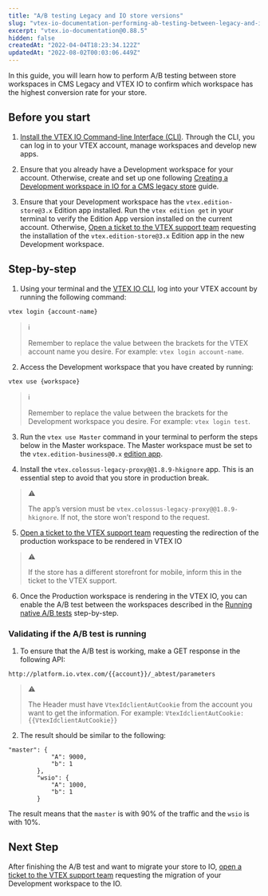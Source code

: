 ```yaml
---
title: "A/B testing Legacy and IO store versions"
slug: "vtex-io-documentation-performing-ab-testing-between-legacy-and-io"
excerpt: "vtex.io-documentation@0.88.5"
hidden: false
createdAt: "2022-04-04T18:23:34.122Z"
updatedAt: "2022-08-02T00:03:06.449Z"
---
```

In this guide, you will learn how to perform A/B testing between store workspaces in CMS Legacy and VTEX IO to confirm which workspace has the highest conversion rate for your store.

## Before you start
1. [Install the VTEX IO Command-line Interface (CLI)](https://developers.vtex.com/vtex-developer-docs/docs/vtex-io-documentation-vtex-io-cli-installation-and-command-reference). Through the CLI, you can log in to your VTEX account, manage workspaces and develop new apps.

2. Ensure that you already have a Development workspace for your account. Otherwise, create and set up one following [Creating a Development workspace in IO for a CMS legacy store](https://developers.vtex.com/vtex-developer-docs/docs/vtex-io-documentation-creating-development-workspace-for-cms-legacy) guide.

3. Ensure that your Development workspace has the `vtex.edition-store@3.x` Edition app installed. Run the `vtex edition get` in your terminal to verify the Edition App version installed on the current account. Otherwise, [Open a ticket to the VTEX support team](https://help-tickets.vtex.com/smartlink/sso/login/zendesk?_ga=2.222513819.1487123273.1647865109-1001456323.1619912759) requesting the installation of the `vtex.edition-store@3.x` Edition app in the new Development workspace.


## Step-by-step 

1. Using your terminal and the [VTEX IO CLI](https://developers.vtex.com/vtex-developer-docs/docs/vtex-io-documentation-vtex-io-cli-installation-and-command-reference), log into your VTEX account by running the following command:

```
vtex login {account-name}
```
> ℹ️       
> 
> Remember to replace the value between the brackets for the VTEX account name you desire. For example: `vtex login account-name`.


2. Access the Development workspace that you have created by running:
```
vtex use {workspace} 
```
> ℹ️      
> 
> Remember to replace the value between the brackets for the Development workspace you desire. For example: `vtex login test`.

3. Run the `vtex use Master` command in your terminal to perform the steps below in the Master workspace. The Master workspace must be set to the `vtex.edition-business@0.x` [edition app](https://developers.vtex.com/vtex-developer-docs/docs/vtex-io-documentation-edition-app).

4. Install the `vtex.colossus-legacy-proxy@@1.8.9-hkignore` app. This is an essential step to avoid that you store in production break. 

>⚠️ 
> 
> The app’s version must be `vtex.colossus-legacy-proxy@@1.8.9-hkignore`. If not, the store won’t respond to the request.

5. [Open a ticket to the VTEX support team](https://help-tickets.vtex.com/smartlink/sso/login/zendesk?_ga=2.222513819.1487123273.1647865109-1001456323.1619912759) requesting the redirection of the production workspace to be rendered in VTEX IO

>⚠️ 
> 
> If the store has a different storefront for mobile, inform this in the ticket to the VTEX support.

6. Once the Production workspace is rendering in the VTEX IO, you can enable the A/B test between the workspaces described in the [Running native A/B tests](https://developers.vtex.com/vtex-developer-docs/docs/vtex-io-documentation-running-native-ab-testing) step-by-step.

### Validating if the A/B test is running

1. To ensure that the A/B test is working, make a GET response in the following API:

`http://platform.io.vtex.com/{{account}}/_abtest/parameters`

> ⚠️
>
> The Header must have `VtexIdclientAutCookie` from the account you want to get the information. For example: `VtexIdclientAutCookie: {{VtexIdclientAutCookie}}`

2. The result should be similar to the following:

```
"master": {
            "A": 9000,
            "b": 1
        },
        "wsio": {
            "A": 1000,
            "b": 1
        }

```
The result means that the `master` is with 90% of the traffic and the `wsio` is with 10%.

## Next Step    
After finishing the A/B test and want to migrate your store to IO, [open a ticket to the VTEX support team](https://help-tickets.vtex.com/smartlink/sso/login/zendesk?_ga=2.222513819.1487123273.1647865109-1001456323.1619912759)  requesting the migration of your Development workspace to the IO.